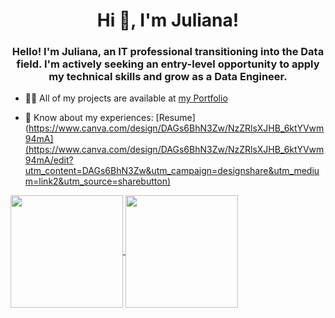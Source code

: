 <h1 align="center">Hi 👋, I'm Juliana!</h1>
<h3 align="center">Hello! I'm Juliana, an IT professional transitioning into the Data field. I'm actively seeking an entry-level opportunity to apply my technical skills and grow as a Data Engineer.</h3>

- 👨‍💻 All of my projects are available at [my Portfolio](https://juliana-vieira.super.site/)

- 📄 Know about my experiences: [Resume](https://www.canva.com/design/DAGs6BhN3Zw/NzZRlsXJHB_6ktYVwm94mA](https://www.canva.com/design/DAGs6BhN3Zw/NzZRlsXJHB_6ktYVwm94mA/edit?utm_content=DAGs6BhN3Zw&utm_campaign=designshare&utm_medium=link2&utm_source=sharebutton)

<a href="https://github.com/nocctis/github-readme-stats">
  <img align="center" height=180cm src="https://github-readme-stats.vercel.app/api?username=juliana-vieira&count_private=false&show_icons=true&theme=radical&hide_border=true"/>
</a>
<a href=https://github.com/nocctis/github-readme-stats">
  <img align="center" height=180cm src="https://github-readme-stats.vercel.app/api/top-langs/?username=juliana-vieira&layout=compact&langs_count=4&theme=radical&hide_border=true&count_private=false"/>
</a>
